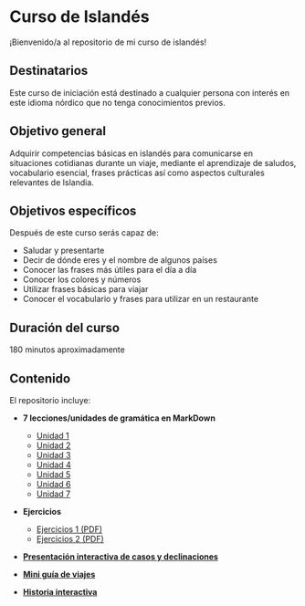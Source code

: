 # Curso de Islandés

¡Bienvenido/a al repositorio de mi curso de islandés! 

## Destinatarios
Este curso de iniciación está destinado a cualquier persona con interés en este idioma nórdico que no tenga conocimientos previos. 

## Objetivo general
Adquirir competencias básicas en islandés para comunicarse en situaciones cotidianas durante un viaje, mediante el aprendizaje de saludos, vocabulario esencial, frases prácticas así como aspectos culturales relevantes de Islandia.

## Objetivos específicos
Después de este curso serás capaz de:
- Saludar y presentarte
- Decir de dónde eres y el nombre de algunos países
- Conocer las frases más útiles para el día a día
- Conocer los colores y números
- Utilizar frases básicas para viajar
- Conocer el vocabulario y frases para utilizar en un restaurante

## Duración del curso
180 minutos aproximadamente

## Contenido  
El repositorio incluye:  
- **7 lecciones/unidades de gramática en MarkDown**  
  - [Unidad 1](/1.teoria-gramatica/U1_hae.md)  
  - [Unidad 2](/1.teoria-gramatica/U2_de_donde_eres.md)
  - [Unidad 3](/1.teoria-gramatica/U3_frases_utiles.md)
  - [Unidad 4](/1.teoria-gramatica/U4_colores.md)
  - [Unidad 5](/1.teoria-gramatica/U5_numeros.md)
  - [Unidad 6](/1.teoria-gramatica/U6_de_viaje.md)
  - [Unidad 7](/1.teoria-gramatica/U7_restaurante.md)
    
- **Ejercicios**
  - [Ejercicios 1 (PDF)](/2.ejercicios/ejercicios_1.pdf)
  - [Ejercicios 2 (PDF)](/2.ejercicios/ejercicios_2.pdf)

- **[Presentación interactiva de casos y declinaciones](/3.casos_declinaciones/index.html)**
  
- **[Mini guía de viajes](/4.guia_de_viajes/dist/GUIA_VIAJES.epub)**
  
- **[Historia interactiva](/5.historia_interactiva/PERDIDO_EN_ISLANDIA.html)**  
